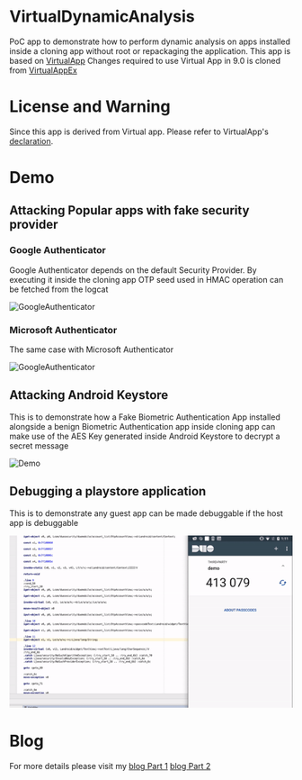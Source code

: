 # VirtualDynamicAnalysis
PoC app to demonstrate how to perform dynamic analysis on apps installed inside a cloning app without root or repackaging the application. This app is based on [VirtualApp](https://github.com/asLody/VirtualApp)
Changes required to use Virtual App in 9.0 is cloned from [VirtualAppEx](https://github.com/xxxyanchenxxx/VirtualAppEx)

# License and Warning
Since this app is derived from Virtual app. Please refer to VirtualApp's [declaration](https://github.com/asLody/VirtualApp).

# Demo

## Attacking Popular apps with fake security provider

### Google Authenticator
Google Authenticator depends on the default Security Provider. By executing it inside the cloning app OTP seed used in HMAC operation can be fetched from the logcat

![GoogleAuthenticator](GoogleAuthenticator.gif)

### Microsoft Authenticator
The same case with Microsoft Authenticator

![GoogleAuthenticator](MicrosoftAuthenticator.gif)

## Attacking Android Keystore
This is to demonstrate how a Fake Biometric Authentication App installed alongside a benign Biometric Authentication app inside cloning app can make use of the AES Key generated inside Android Keystore to decrypt a secret message

![Demo](BiometricAuthentication.gif)

## Debugging a playstore application
This is to demonstrate any guest app can be made debuggable if the host app is debuggable

![Demo](Duo-debuggable.gif)

# Blog

For more details please visit my 
[blog Part 1](https://darvincitech.wordpress.com/2020/07/18/all-your-crypto-keys-belongs-to-me-in-android-virtual-containers)
[blog Part 2](https://darvincitech.wordpress.com/2020/10/11/virtual-dynamic-analysis-part-2)


